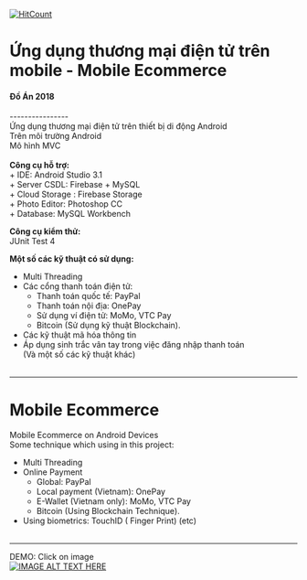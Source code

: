 [![HitCount](http://hits.dwyl.io/vuhoangnguyen97/Mobile-Ecommerce.svg)](http://hits.dwyl.io/vuhoangnguyen97/Mobile-Ecommerce) <br/>
# Ứng dụng thương mại điện tử trên mobile - Mobile Ecommerce <br/>
<h4> Đồ Án 2018 </h4>
---------------- <br/>
Ứng dụng thương mại điện tử trên thiết bị di động Android <br/>
Trên môi trường Android <br/>
Mô hình MVC <br/>
<br/>
<strong>Công cụ hỗ trợ: </strong><br/>
+ IDE: Android Studio 3.1 <br/>
+ Server CSDL: Firebase + MySQL<br/>
+ Cloud Storage : Firebase Storage <br/>
+ Photo Editor: Photoshop CC <br/>
+ Database: MySQL Workbench <br/>

<strong> Công cụ kiểm thử: </strong> <br/>
JUnit Test 4 <br/>

<strong> Một số các kỹ thuật có sử dụng: </strong> </br>
+ Multi Threading <br/>
+ Các cổng thanh toán điện tử: </br>
  + Thanh toán quốc tế: PayPal <br/>
  + Thanh toán nội địa: OnePay <br/>
  + Sử dụng ví điện tử: MoMo, VTC Pay </br>
  + Bitcoin (Sử dụng kỹ thuật Blockchain).
+ Các kỹ thuật mã hóa thông tin
+ Áp dụng sinh trắc vân tay trong việc đăng nhập thanh toán <br/>
(Và một số các kỹ thuật khác)
<br/><br/>
------------------
# Mobile Ecommerce
Mobile Ecommerce on Android Devices <br/>
Some technique which using in this project:
+ Multi Threading <br/>
+ Online Payment</br>
  + Global: PayPal <br/>
  + Local payment (Vietnam):  OnePay <br/>
  + E-Wallet (Vietnam only): MoMo, VTC Pay </br>
  + Bitcoin (Using Blockchain Technique).
+ Using biometrics: TouchID ( Finger Print)
(etc)
<br/></br>
-----------------
DEMO: Click on image <br/>
[![IMAGE ALT TEXT HERE](https://img.youtube.com/vi/X4S7ENHbmQ0/0.jpg)](https://www.youtube.com/watch?v=X4S7ENHbmQ0)

